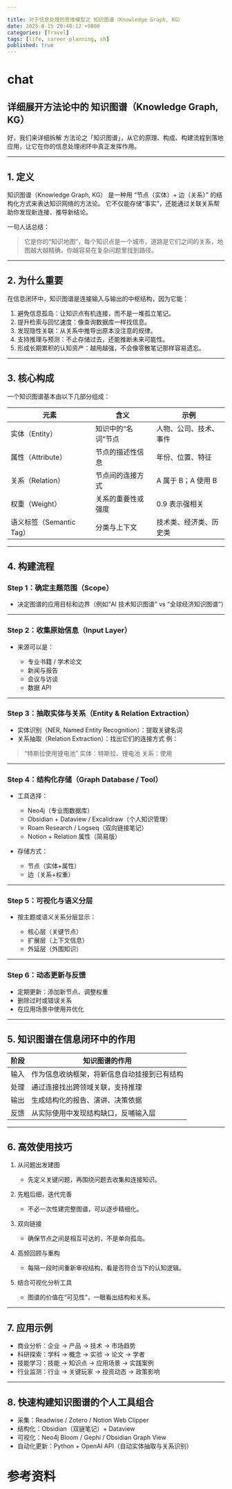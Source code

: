 ```yaml
---

title: 对于信息处理的思维模型之 知识图谱（Knowledge Graph, KG）
date: 2025-8-15 20:40:12 +0800
categories: [Travel]
tags: [life, career-planning, sh]
published: true
---
```




# chat

## 详细展开方法论中的 知识图谱（Knowledge Graph, KG）

好，我们来详细拆解 方法论之「知识图谱」，从它的原理、构成、构建流程到落地应用，让它在你的信息处理闭环中真正发挥作用。

---

## 1. 定义

知识图谱（Knowledge Graph, KG） 是一种用 “节点（实体）+ 边（关系）” 的结构化方式来表达知识网络的方法论。
它不仅能存储“事实”，还能通过关联关系帮助你发现新连接、推导新结论。

一句人话总结：

> 它是你的“知识地图”，每个知识点是一个城市，道路是它们之间的关系，地图越大越精确，你越容易在复杂问题里找到路径。

---

## 2. 为什么重要

在信息闭环中，知识图谱是连接输入与输出的中枢结构，因为它能：

1. 避免信息孤岛：让知识点有机连接，而不是一堆孤立笔记。
2. 提升检索与回忆速度：像查询数据库一样找信息。
3. 发现隐性关联：从关系中推导出原本没注意的规律。
4. 支持推理与预测：不止存储过去，还能推断未来可能性。
5. 形成长期累积的认知资产：越用越强，不会像零散笔记那样容易遗忘。

---

## 3. 核心构成

一个知识图谱基本由以下几部分组成：

| 元素                     | 含义         | 示例            |
| ---------------------- | ---------- | ------------- |
| 实体（Entity）         | 知识中的“名词”节点 | 人物、公司、技术、事件   |
| 属性（Attribute）      | 节点的描述性信息   | 年份、位置、特征      |
| 关系（Relation）       | 节点间的连接方式   | A 属于 B；A 使用 B |
| 权重（Weight）         | 关系的重要性或强度  | 0.9 表示强相关     |
| 语义标签（Semantic Tag） | 分类与上下文     | 技术类、经济类、历史类   |

---

## 4. 构建流程

### Step 1：确定主题范围（Scope）

* 决定图谱的应用目标和边界（例如“AI 技术知识图谱” vs “全球经济知识图谱”）

---

### Step 2：收集原始信息（Input Layer）

* 来源可以是：

  * 专业书籍 / 学术论文
  * 新闻与报告
  * 会议与访谈
  * 数据 API

---

### Step 3：抽取实体与关系（Entity & Relation Extraction）

* 实体识别（NER, Named Entity Recognition）：提取关键名词
* 关系抽取（Relation Extraction）：找出它们的连接方式
  例：

> “特斯拉使用锂电池”
> 实体：特斯拉、锂电池
> 关系：使用

---

### Step 4：结构化存储（Graph Database / Tool）

* 工具选择：

  * Neo4j（专业图数据库）
  * Obsidian + Dataview / Excalidraw（个人知识管理）
  * Roam Research / Logseq（双向链接笔记）
  * Notion + Relation 属性（简易版）
* 存储方式：

  * 节点（实体+属性）
  * 边（关系+权重）

---

### Step 5：可视化与语义分层

* 按主题或语义关系分层显示：

  * 核心层（关键节点）
  * 扩展层（上下文信息）
  * 外延层（外围知识）

---

### Step 6：动态更新与反馈

* 定期更新：添加新节点、调整权重
* 删除过时或错误关系
* 在应用场景中使用并优化

---

## 5. 知识图谱在信息闭环中的作用

| 阶段     | 知识图谱的作用                |
| ------ | ---------------------- |
| 输入 | 作为信息收纳框架，将新信息自动挂接到已有结构 |
| 处理 | 通过连接找出跨领域关联，支持推理       |
| 输出 | 生成结构化的报告、演讲、决策依据       |
| 反馈 | 从实际使用中发现结构缺口，反哺输入层     |

---

## 6. 高效使用技巧

1. 从问题出发建图

   * 先定义关键问题，再围绕问题去收集和连接知识。
2. 先粗后细，迭代完善

   * 不必一次性建完整图谱，可以逐步精细化。
3. 双向链接

   * 确保节点之间是相互可达的，不是单向孤岛。
4. 高频回顾与重构

   * 每隔一段时间重新审视结构，看是否符合当下的认知逻辑。
5. 结合可视化分析工具

   * 图谱的价值在“可见性”，一眼看出结构和关系。

---

## 7. 应用示例

* 商业分析：企业 → 产品 → 技术 → 市场趋势
* 科研探索：学科 → 概念 → 实验 → 论文 → 学者
* 技能学习：技能 → 知识点 → 应用场景 → 实践案例
* 行业监测：行业 → 关键玩家 → 投资动态 → 政策影响

---

## 8. 快速构建知识图谱的个人工具组合

* 采集：Readwise / Zotero / Notion Web Clipper
* 结构化：Obsidian（双链笔记）+ Dataview
* 可视化：Neo4j Bloom / Gephi / Obsidian Graph View
* 自动化更新：Python + OpenAI API（自动实体抽取与关系识别）

# 参考资料

